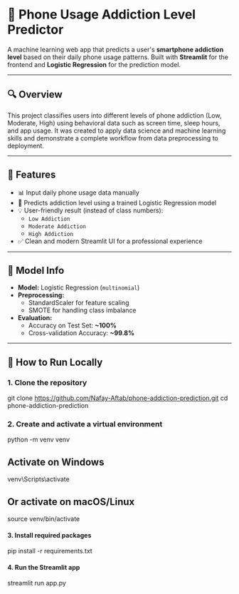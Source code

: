 # 📱 Phone Usage Addiction Level Predictor

A machine learning web app that predicts a user's **smartphone addiction level** based on their daily phone usage patterns. Built with **Streamlit** for the frontend and **Logistic Regression** for the prediction model.

---

## 🔍 Overview

This project classifies users into different levels of phone addiction (Low, Moderate, High) using behavioral data such as screen time, sleep hours, and app usage. It was created to apply data science and machine learning skills and demonstrate a complete workflow from data preprocessing to deployment.

---

## 🎯 Features

- 📊 Input daily phone usage data manually
- 🤖 Predicts addiction level using a trained Logistic Regression model
- 💡 User-friendly result (instead of class numbers):
  - `Low Addiction`
  - `Moderate Addiction`
  - `High Addiction`
- ✅ Clean and modern Streamlit UI for a professional experience

---

## 🧠 Model Info

- **Model:** Logistic Regression (`multinomial`)
- **Preprocessing:**
  - StandardScaler for feature scaling
  - SMOTE for handling class imbalance
- **Evaluation:**
  - Accuracy on Test Set: **~100%**
  - Cross-validation Accuracy: **~99.8%**


---

## 🚀 How to Run Locally

### 1. Clone the repository


git clone https://github.com/Nafay-Aftab/phone-addiction-prediction.git
cd phone-addiction-prediction

### 2. Create and activate a virtual environment
python -m venv venv
## Activate on Windows
venv\Scripts\activate
## Or activate on macOS/Linux
source venv/bin/activate

#### 3. Install required packages
pip install -r requirements.txt

#### 4. Run the Streamlit app
streamlit run app.py


